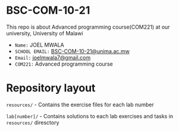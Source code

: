 # BSC-COM-10-21

This repo is about Advanced programming course(COM221) at our university, University of Malawi

- `Name:` JOEL MWALA
- `SCHOOL EMAIL:` BSC-COM-10-21@unima.ac.mw
- `Email:` joelmwala7@gmail.com
- `COM221:` Advanced programming course

# Repository layout
`resources/` - Contains the exercise files for each lab number

`lab[number]/` - Contains solutions to each lab exercises and tasks in `resources/` diresctory

